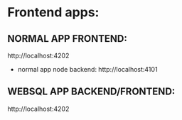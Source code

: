 
# Frontend apps:

## NORMAL APP FRONTEND:
http://localhost:4202

- normal app node backend:
http://localhost:4101

## WEBSQL APP BACKEND/FRONTEND:
http://localhost:4202


      